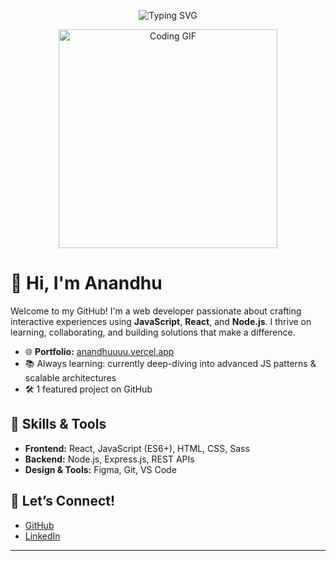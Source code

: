<p align="center">
  <img src="https://readme-typing-svg.demolab.com?font=Fira+Code&size=28&pause=1000&width=500&lines=Hey!+I'm+Anandhu;Fullstack+JavaScript+Enthusiast;React+%7C+Node.js+%7C+Open+Source+Lover" alt="Typing SVG" />
</p>

<p align="center">
  <img src="https://media.giphy.com/media/qgQUggAC3Pfv687qPC/giphy.gif" width="350" alt="Coding GIF">
</p>

# 👋 Hi, I'm Anandhu

Welcome to my GitHub! I'm a web developer passionate about crafting interactive experiences using **JavaScript**, **React**, and **Node.js**. I thrive on learning, collaborating, and building solutions that make a difference.


- 🌐 **Portfolio:** [anandhuuuu.vercel.app](https://anandhuuuu.vercel.app/)
- 📚 Always learning: currently deep-diving into advanced JS patterns & scalable architectures
- 🛠️ 1 featured project on GitHub

## 🚀 Skills & Tools
- **Frontend:** React, JavaScript (ES6+), HTML, CSS, Sass
- **Backend:** Node.js, Express.js, REST APIs
- **Design & Tools:** Figma, Git, VS Code

## 🤝 Let’s Connect!
- [GitHub](https://github.com/anandhu-as)
- [LinkedIn](https://www.linkedin.com/in/anandhu-as/)

---

